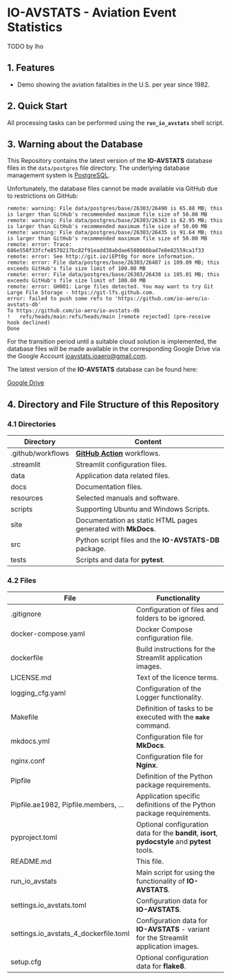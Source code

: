 # IO-AVSTATS - Aviation Event Statistics

TODO by lho

## 1. Features

- Demo showing the aviation fatalities in the U.S. per year since 1982.

## 2. Quick Start

All processing tasks can be performed using the **`run_io_avstats`** shell script.

## 3. Warning about the Database

This Repository contains the latest version of the **IO-AVSTATS** database files in the `data/postgres` file directory. 
The underlying database management system is [PostgreSQL](https://www.postgresql.org).

Unfortunately, the database files cannot be made available via GitHub due to restrictions on GitHub:

    remote: warning: File data/postgres/base/26303/26490 is 65.88 MB; this is larger than GitHub's recommended maximum file size of 50.00 MB        
    remote: warning: File data/postgres/base/26303/26343 is 62.95 MB; this is larger than GitHub's recommended maximum file size of 50.00 MB        
    remote: warning: File data/postgres/base/26303/26435 is 91.64 MB; this is larger than GitHub's recommended maximum file size of 50.00 MB        
    remote: error: Trace: 686e558f33fcfe8570217bc82f91eadd38abdae6588066bad7e8e82559ca1f33        
    remote: error: See http://git.io/iEPt8g for more information.        
    remote: error: File data/postgres/base/26303/26487 is 109.09 MB; this exceeds GitHub's file size limit of 100.00 MB        
    remote: error: File data/postgres/base/26303/26438 is 105.01 MB; this exceeds GitHub's file size limit of 100.00 MB        
    remote: error: GH001: Large files detected. You may want to try Git Large File Storage - https://git-lfs.github.com.        
    error: failed to push some refs to 'https://github.com/io-aero/io-avstats-db'
    To https://github.com/io-aero/io-avstats-db
    !	refs/heads/main:refs/heads/main	[remote rejected] (pre-receive hook declined)
    Done

For the transition period until a suitable cloud solution is implemented, the database files will be made available in the corresponding Google Drive via the Google Account ioavstats.ioaero@gmail.com.  

The latest version of the **IO-AVSTATS** database can be found here: 

[Google Drive](https://drive.google.com/drive/folders/1VvIHxnsTbaoQnkLnr-jiszwOO1HD5bTc?usp=share_link)

## 4. Directory and File Structure of this Repository

### 4.1 Directories

| Directory         | Content                                                       |
|-------------------|---------------------------------------------------------------|
| .github/workflows | **[GitHub Action](https://github.com/actions)** workflows.    |
| .streamlit        | Streamlit configuration files.                                |
| data              | Application data related files.                               |
| docs              | Documentation files.                                          |
| resources         | Selected manuals and software.                                |
| scripts           | Supporting Ubuntu and Windows Scripts.                        |
| site              | Documentation as static HTML pages generated with **MkDocs**. |
| src               | Python script files and the **IO-AVSTATS-DB** package.        |
| tests             | Scripts and data for **pytest**.                              |

### 4.2 Files

| File                                  | Functionality                                                                                   |
|---------------------------------------|-------------------------------------------------------------------------------------------------|
| .gitignore                            | Configuration of files and folders to be ignored.                                               |
| docker-compose.yaml                   | Docker Compose configuration file.                                                              |
| dockerfile                            | Build instructions for the Streamlit application images.                                        |
| LICENSE.md                            | Text of the licence terms.                                                                      |
| logging_cfg.yaml                      | Configuration of the Logger functionality.                                                      |
| Makefile                              | Definition of tasks to be executed with the **`make`** command.                                 |
| mkdocs.yml                            | Configuration file for **MkDocs**.                                                              |
| nginx.conf                            | Configuration file for **Nginx**.                                                               |
| Pipfile                               | Definition of the Python package requirements.                                                  |
| Pipfile.ae1982, Pipfile.members, ...  | Application specific definitions of the Python package requirements.                            |
| pyproject.toml                        | Optional configuration data for the **bandit**, **isort**, **pydocstyle** and **pytest** tools. |
| README.md                             | This file.                                                                                      |
| run_io_avstats                        | Main script for using the functionality of **IO-AVSTATS**.                                      |
| settings.io_avstats.toml              | Configuration data for **IO-AVSTATS**.                                                          |
| settings.io_avstats_4_dockerfile.toml | Configuration data for **IO-AVSTATS** - variant for the Streamlit application images.           |
| setup.cfg                             | Optional configuration data for **flake8**.                                                     |
